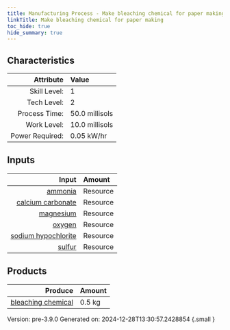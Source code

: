 ```yaml
---
title: Manufacturing Process - Make bleaching chemical for paper making
linkTitle: Make bleaching chemical for paper making
toc_hide: true
hide_summary: true
---
```



## Characteristics

| Attribute      | Value |
|--------:|:------|
|Skill Level:|1|
|Tech Level:|2|
|Process Time:|50.0 millisols|
|Work Level:|10.0 millisols|
|Power Required:|0.05 kW/hr|

## Inputs

| Input      | Amount |
|--------:|:------|
|[ammonia](/docs/definitions/resource/ammonia)|Resource|0.05 kg|
|[calcium carbonate](/docs/definitions/resource/calcium-carbonate)|Resource|0.1 kg|
|[magnesium](/docs/definitions/resource/magnesium)|Resource|0.05 kg|
|[oxygen](/docs/definitions/resource/oxygen)|Resource|0.2 kg|
|[sodium hypochlorite](/docs/definitions/resource/sodium-hypochlorite)|Resource|0.05 kg|
|[sulfur](/docs/definitions/resource/sulfur)|Resource|0.05 kg|

## Products


| Produce      | Amount |
|--------:|:------|
|[bleaching chemical](/docs/definitions/resource/bleaching-chemical)|0.5 kg|


Version: pre-3.9.0 Generated on: 2024-12-28T13:30:57.2428854
{.small }

